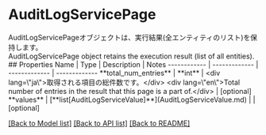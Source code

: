 # AuditLogServicePage

<div lang=\"ja\">AuditLogServicePageオブジェクトは、実行結果(全エンティティのリスト)を保持します。</div> <div lang=\"en\">AuditLogServicePage object retains the execution result (list of all entities).</div> 
## Properties
Name | Type | Description | Notes
------------ | ------------- | ------------- | -------------
**total_num_entries** | **int** | &lt;div lang&#x3D;\&quot;ja\&quot;&gt;取得される項目の総件数です。&lt;/div&gt; &lt;div lang&#x3D;\&quot;en\&quot;&gt;Total number of entries in the result that this page is a part of.&lt;/div&gt;  | [optional] 
**values** | [**list[AuditLogServiceValue]**](AuditLogServiceValue.md) |  | [optional] 

[[Back to Model list]](../README.md#documentation-for-models) [[Back to API list]](../README.md#documentation-for-api-endpoints) [[Back to README]](../README.md)


